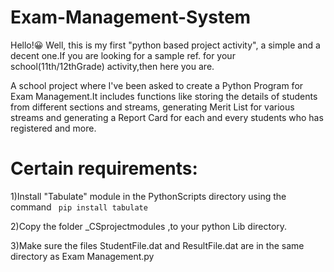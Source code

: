 # Exam-Management-System

Hello!😀
 Well, this is my first "python based project activity", a simple and a decent one.If you are looking for a sample ref. for your school(11th/12thGrade) activity,then here you are.

A school project where I've been asked to create a Python Program for Exam Management.It includes functions like storing the details of students from different sections and streams, generating Merit List for various streams and generating a Report Card for each and every students who has registered and more.


# Certain requirements:

1)Install "Tabulate" module in the PythonScripts directory using the command ``` pip install tabulate```

2)Copy the folder _CSprojectmodules ,to your python Lib directory.

3)Make sure the files StudentFile.dat and ResultFile.dat are in the same directory as Exam Management.py

